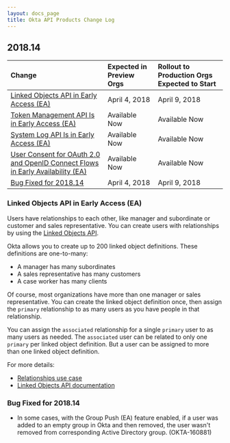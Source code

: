```yaml
---
layout: docs_page
title: Okta API Products Change Log
---
```


## 2018.14

| Change | Expected in Preview Orgs | Rollout to Production Orgs Expected to Start |
| :---------- | :--------------------------------- | :----------------------------------------------------------- |
| [Linked Objects API in Early Access (EA)](#linked-objects-api-in-early-access-ea) | April 4, 2018 | April 9, 2018 |
| [Token Management API Is in Early Access (EA)](#token-management-api-is-in-early-access-ea) | Available Now | Available Now |
| [System Log API Is in Early Access (EA)](#system-log-api-is-in-early-access-ea) | Available Now | Available Now |
| [User Consent for OAuth 2.0 and OpenID Connect Flows in Early Availability (EA)](#user-consent-for-oauth-20-and-openid-connect-flows-in-early-availability-ea) | Available Now | Available Now |
| [Bug Fixed for 2018.14](#bug-fixed-for-201814) | April 4, 2018 | April 9, 2018 |

### Linked Objects API in Early Access (EA)

Users have relationships to each other, like manager and subordinate or customer and sales representative. You can create users with relationships by using the [Linked Objects API](/docs/api/resources/linked-objects).

Okta allows you to create up to 200 linked object definitions. These definitions are one-to-many:

* A manager has many subordinates
* A sales representative has many customers
* A case worker has many clients

Of course, most organizations have more than one manager or sales representative. You can create the linked object definition once, then assign the `primary` relationship to as many users as you have people in that relationship. 

You can assign the `associated` relationship for a single `primary` user to as many users as needed. The `associated` user can be related to only one `primary` per linked object definition. But a user can be assigned to more than one linked object definition.

For more details:

* [Relationships use case](/use_cases/relationships/)
* [Linked Objects API documentation](/docs/api/resources/linked-objects) <!-- OKTA-161674 -->

### Bug Fixed for 2018.14

* In some cases, with the Group Push (EA) feature enabled, if a user was added to an empty group in Okta and then removed, the user wasn't removed from corresponding Active Directory group. (OKTA-160881)

